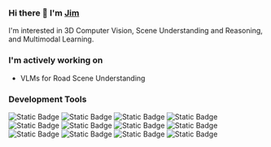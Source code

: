 ### Hi there 👋 I'm [Jim](https://yunjinli.github.io/)
I'm interested in 3D Computer Vision, Scene Understanding and Reasoning, and Multimodal Learning.
<!--
[![Jim's github stats](https://github-readme-stats.vercel.app/api?username=yunjinli&show_icons=true&theme=radical)](https://github.com/yunjinli/)
-->
### I'm actively working on
- VLMs for Road Scene Understanding

### Development Tools
![Static Badge](https://img.shields.io/badge/python-grey?logo=python)
![Static Badge](https://img.shields.io/badge/ROS-blue?logo=ros)
![Static Badge](https://img.shields.io/badge/opencv-green?logo=opencv)
![Static Badge](https://img.shields.io/badge/ceres-orange?logo=ceres-solver)
![Static Badge](https://img.shields.io/badge/opengv-blue?logo=opengv)
![Static Badge](https://img.shields.io/badge/pytorch-grey?logo=pytorch)
![Static Badge](https://img.shields.io/badge/tensorflow-darkred?logo=tensorflow)
![Static Badge](https://img.shields.io/badge/-black?logo=c)
![Static Badge](https://img.shields.io/badge/c%2B%2B-black?logo=c%2B%2B)
![Static Badge](https://img.shields.io/badge/c%23-black?logo=csharp)
![Static Badge](https://img.shields.io/badge/cmake-blue?logo=cmake&logoColor=rgb)
![Static Badge](https://img.shields.io/badge/tvm-darkblue?logo=TVM)

<!--
**yunjinli/yunjinli** is a ✨ _special_ ✨ repository because its `README.md` (this file) appears on your GitHub profile.

Here are some ideas to get you started:

- 🔭 I’m currently working on ...
- 🌱 I’m currently learning ...
- 👯 I’m looking to collaborate on ...
- 🤔 I’m looking for help with ...
- 💬 Ask me about ...
- 📫 How to reach me: ...
- 😄 Pronouns: ...
- ⚡ Fun fact: ...
-->
